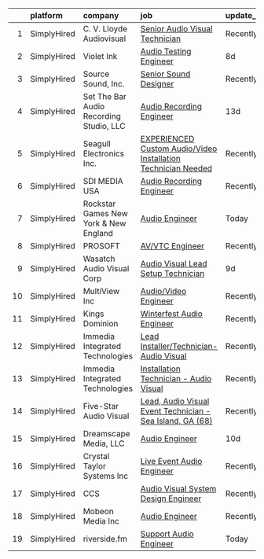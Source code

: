 

|    | platform    | company                                 | job                                                                                                                                                                      | update_time   | location           |
|---:|:------------|:----------------------------------------|:-------------------------------------------------------------------------------------------------------------------------------------------------------------------------|:--------------|:-------------------|
|  1 | SimplyHired | C. V. Lloyde Audiovisual                | [Senior Audio Visual Technician](https://www.simplyhired.com/job/UvhVarBdU9evFC_EQ9G25fFkTVS7AvuOLU8mcYjZCsXx7IzA4gww_g?q=audio+engineer)                                | Recently      | Urbana, IL         |
|  2 | SimplyHired | Violet Ink                              | [Audio Testing Engineer](https://www.simplyhired.com/job/dF4SrJaCWnEj-9uGNkJf4B7Rwt5GZKOSwH7sDlUKLAhwepHv98BoDA?q=audio+engineer)                                        | 8d            | Remote             |
|  3 | SimplyHired | Source Sound, Inc.                      | [Senior Sound Designer](https://www.simplyhired.com/job/mw3datBFZnSnzm3SFniNFlYC60OHbjYX1kgvM61bk-lO-0QBaaabnQ?q=audio+engineer)                                         | Recently      | Remote             |
|  4 | SimplyHired | Set The Bar Audio Recording Studio, LLC | [Audio Recording Engineer](https://www.simplyhired.com/job/Jv3iNb_Q-ojG2ToR6FjPExUMRfsYidw0VlsYy8_vhEWpX2UI4he8aA?q=audio+engineer)                                      | 13d           | Baltimore, MD      |
|  5 | SimplyHired | Seagull Electronics Inc.                | [EXPERIENCED Custom Audio/Video Installation Technician Needed](https://www.simplyhired.com/job/LFjinpikd2ITRjlhRmezYAiHaajh-xD60kVqiSCtegNoEkXbCzOPWA?q=audio+engineer) | Recently      | Jupiter, FL        |
|  6 | SimplyHired | SDI MEDIA USA                           | [Audio Recording Engineer](https://www.simplyhired.com/job/h0KhFmpjfzg6xlSfK56WdAez6DqXObdDG-2OI0AmK8Eo-XXms7v2nw?q=audio+engineer)                                      | Recently      | Burbank, CA        |
|  7 | SimplyHired | Rockstar Games New York & New England   | [Audio Engineer](https://www.simplyhired.com/job/E7wwcFXb7Wre1wFYCur-NV6oUoWJT6CM6hVriXfOyqp-3kJGIl5yaQ?q=audio+engineer)                                                | Today         | New York, NY       |
|  8 | SimplyHired | PROSOFT                                 | [AV/VTC Engineer](https://www.simplyhired.com/job/QSik0kk20YZQEej279KrlV5kncpt_8YAaN2NifKupa7EwmECKtIhmg?q=audio+engineer)                                               | Recently      | Norfolk, VA        |
|  9 | SimplyHired | Wasatch Audio Visual Corp               | [Audio Visual Lead Setup Technician](https://www.simplyhired.com/job/MdJhm_Qc2VGn7XiwRWKTmvNNcA8UmrzxZrhf9USHl9U5oe4ZPCEIqQ?q=audio+engineer)                            | 9d            | Park City, UT      |
| 10 | SimplyHired | MultiView Inc                           | [Audio/Video Engineer](https://www.simplyhired.com/job/kQQ70uD2_1inKAmSDdz8Y0KdbCSSZSqRtPYlv2MEuEyZISnqTkFMuQ?q=audio+engineer)                                          | Recently      | Hendersonville, NC |
| 11 | SimplyHired | Kings Dominion                          | [Winterfest Audio Engineer](https://www.simplyhired.com/job/VkG6rCTuiN8pDx6WBUGl5mCNI1D1D4HXCiDBSSDEuTaW-IQ77X1gIw?q=audio+engineer)                                     | Recently      | Doswell, VA        |
| 12 | SimplyHired | Immedia Integrated Technologies         | [Lead Installer/Technician-Audio Visual](https://www.simplyhired.com/job/IL_TH2SXPlz2tOw2DDE_I22xSpEewZlkJne33ZaAXd-CmCI5oTmI_A?q=audio+engineer)                        | Recently      | Scottsdale, AZ     |
| 13 | SimplyHired | Immedia Integrated Technologies         | [Installation Technician - Audio Visual](https://www.simplyhired.com/job/ruqmga02W1lCewLgHN-bCV5aVa80rvYQIUBE1-sfI1d_lcPLm3oLSA?q=audio+engineer)                        | Recently      | Phoenix, AZ        |
| 14 | SimplyHired | Five-Star Audio Visual                  | [Lead, Audio Visual Event Technician - Sea Island, GA (68)](https://www.simplyhired.com/job/Qhpb3wd7BgRhCIgHWEPvNiiSU596OyPJXxNUsSJnnv_QaxF2WuSuLg?q=audio+engineer)     | Recently      | Sea Island, GA     |
| 15 | SimplyHired | Dreamscape Media, LLC                   | [Audio Engineer](https://www.simplyhired.com/job/6p6ml_FqVpAGIEuessw1F80QWrrruCm9a4xNco4vLcGYtAGrvp0Ovg?q=audio+engineer)                                                | 10d           | Holland, OH        |
| 16 | SimplyHired | Crystal Taylor Systems Inc              | [Live Event Audio Engineer](https://www.simplyhired.com/job/yPqTWpmsdYaIdl158pS2n79-PeRFi3J0Kik2Bj7YEjY9P_qz0NBrag?q=audio+engineer)                                     | Recently      | Brentwood, TN      |
| 17 | SimplyHired | CCS                                     | [Audio Visual System Design Engineer](https://www.simplyhired.com/job/ary5z9j2es4oPMAOjusLJHyf7K-36e4_CuOld61njGzpItTv9_0cKA?q=audio+engineer)                           | Recently      | Denver, CO         |
| 18 | SimplyHired | Mobeon Media Inc                        | [Audio Engineer](https://www.simplyhired.com/job/7yT2NN8xcYxGyaddzldKnXLGBra9omAmwyXclKMVKbYzMVDvkRsETw?q=audio+engineer)                                                | Recently      | Burbank, CA        |
| 19 | SimplyHired | riverside.fm                            | [Support Audio Engineer](https://www.simplyhired.com/job/du0s0Gc8I-bGGif3cbhA8gLb-ODgYaI4wBvB4btolXGctvvSuKkQcg?q=audio+engineer)                                        | Today         | Remote             |